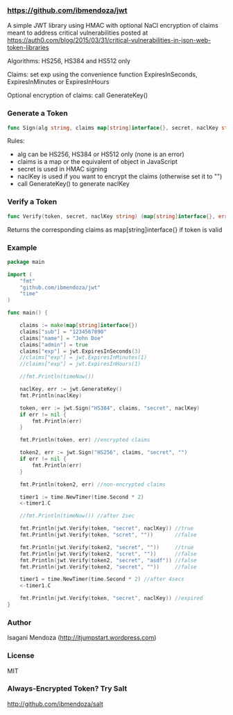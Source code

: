 ### https://github.com/ibmendoza/jwt


A simple JWT library using HMAC with optional NaCl encryption of claims meant to address critical vulnerabilities posted at https://auth0.com/blog/2015/03/31/critical-vulnerabilities-in-json-web-token-libraries

Algorithms: HS256, HS384 and HS512 only

Claims: set exp using the convenience function ExpiresInSeconds, ExpiresInMinutes or ExpiresInHours

Optional encryption of claims: call GenerateKey()

### Generate a Token

```go
func Sign(alg string, claims map[string]interface{}, secret, naclKey string) (string, error)
```

Rules: 

- alg can be HS256, HS384 or HS512 only (none is an error)
- claims is a map or the equivalent of object in JavaScript
- secret is used in HMAC signing
- naclKey is used if you want to encrypt the claims (otherwise set it to "")
- call GenerateKey() to generate naclKey

### Verify a Token


```go
func Verify(token, secret, naclKey string) (map[string]interface{}, error)
```

Returns the corresponding claims as map[string]interface{} if token is valid


### Example


```go
package main

import (
	"fmt"
	"github.com/ibmendoza/jwt"
	"time"
)

func main() {

	claims := make(map[string]interface{})
	claims["sub"] = "1234567890"
	claims["name"] = "John Doe"
	claims["admin"] = true
	claims["exp"] = jwt.ExpiresInSeconds(3)
	//claims["exp"] = jwt.ExpiresInMinutes(1)
	//claims["exp"] = jwt.ExpiresInHours(1)

	//fmt.Println(timeNow())

	naclKey, err := jwt.GenerateKey()
	fmt.Println(naclKey)

	token, err := jwt.Sign("HS384", claims, "secret", naclKey)
	if err != nil {
		fmt.Println(err)
	}

	fmt.Println(token, err) //encrypted claims

	token2, err := jwt.Sign("HS256", claims, "secret", "")
	if err != nil {
		fmt.Println(err)
	}

	fmt.Println(token2, err) //non-encrypted claims

	timer1 := time.NewTimer(time.Second * 2)
	<-timer1.C

	//fmt.Println(timeNow()) //after 2sec

	fmt.Println(jwt.Verify(token, "secret", naclKey)) //true
	fmt.Println(jwt.Verify(token, "scret", ""))       //false

	fmt.Println(jwt.Verify(token2, "secret", ""))     //true
	fmt.Println(jwt.Verify(token2, "scret", ""))      //false
	fmt.Println(jwt.Verify(token2, "secret", "asdf")) //false
	fmt.Println(jwt.Verify(token2, "secret", ""))     //false

	timer1 = time.NewTimer(time.Second * 2) //after 4secs
	<-timer1.C

	fmt.Println(jwt.Verify(token, "secret", naclKey)) //expired
}
```

### Author

Isagani Mendoza (http://itjumpstart.wordpress.com)

### License

MIT

### Always-Encrypted Token? Try Salt

http://github.com/ibmendoza/salt